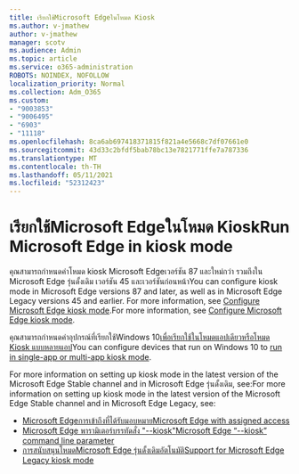 ```yaml
---
title: เรียกใช้Microsoft Edgeในโหมด Kiosk
ms.author: v-jmathew
author: v-jmathew
manager: scotv
ms.audience: Admin
ms.topic: article
ms.service: o365-administration
ROBOTS: NOINDEX, NOFOLLOW
localization_priority: Normal
ms.collection: Adm_O365
ms.custom:
- "9003853"
- "9006495"
- "6903"
- "11118"
ms.openlocfilehash: 8ca6ab697418371815f821a4e5668c7df07661e0
ms.sourcegitcommit: 43d33c2bfdf5bab78bc13e7821771ffe7a787336
ms.translationtype: MT
ms.contentlocale: th-TH
ms.lasthandoff: 05/11/2021
ms.locfileid: "52312423"
---
```

# <a name="run-microsoft-edge-in-kiosk-mode"></a><span data-ttu-id="13416-102">เรียกใช้Microsoft Edgeในโหมด Kiosk</span><span class="sxs-lookup"><span data-stu-id="13416-102">Run Microsoft Edge in kiosk mode</span></span>

<span data-ttu-id="13416-103">คุณสามารถกําหนดค่าโหมด kiosk Microsoft Edgeเวอร์ชัน 87 และใหม่กว่า รวมถึงใน Microsoft Edge รุ่นดั้งเดิม เวอร์ชัน 45 และเวอร์ชันก่อนหน้า</span><span class="sxs-lookup"><span data-stu-id="13416-103">You can configure kiosk mode in Microsoft Edge versions 87 and later, as well as in Microsoft Edge Legacy versions 45 and earlier.</span></span> <span data-ttu-id="13416-104">For more information, see [Configure Microsoft Edge kiosk mode](https://docs.microsoft.com/deployedge/microsoft-edge-configure-kiosk-mode).</span><span class="sxs-lookup"><span data-stu-id="13416-104">For more information, see [Configure Microsoft Edge kiosk mode](https://docs.microsoft.com/deployedge/microsoft-edge-configure-kiosk-mode).</span></span>

<span data-ttu-id="13416-105">คุณสามารถกําหนดค่าอุปกรณ์ที่เรียกใช้Windows 10[เพื่อเรียกใช้ในโหมดแอปเดียวหรือโหมด Kiosk แบบหลายแอป](https://go.microsoft.com/fwlink/?linkid=2133659)</span><span class="sxs-lookup"><span data-stu-id="13416-105">You can configure devices that run on Windows 10 to [run in single-app or multi-app kiosk mode](https://go.microsoft.com/fwlink/?linkid=2133659).</span></span>

<span data-ttu-id="13416-106">For more information on setting up kiosk mode in the latest version of the Microsoft Edge Stable channel and in Microsoft Edge รุ่นดั้งเดิม, see:</span><span class="sxs-lookup"><span data-stu-id="13416-106">For more information on setting up kiosk mode in the latest version of the Microsoft Edge Stable channel and in Microsoft Edge Legacy, see:</span></span>

- [<span data-ttu-id="13416-107">Microsoft Edgeการเข้าถึงที่ได้รับมอบหมาย</span><span class="sxs-lookup"><span data-stu-id="13416-107">Microsoft Edge with assigned access</span></span>](https://docs.microsoft.com/deployedge/microsoft-edge-configure-kiosk-mode#microsoft-edge-with-assigned-access)
- [<span data-ttu-id="13416-108">Microsoft Edge พารามิเตอร์บรรทัดสั่ง "--kiosk"</span><span class="sxs-lookup"><span data-stu-id="13416-108">Microsoft Edge “--kiosk” command line parameter</span></span>](https://answers.microsoft.com/microsoftedge/forum/msedge_open-msedge_win10/access-microsoft-edge-using-command-line/03a4add6-9ca4-4fbb-a183-aaa763a0ab76)
- [<span data-ttu-id="13416-109">การสนับสนุนโหมดMicrosoft Edge รุ่นดั้งเดิมอัตโนมัติ</span><span class="sxs-lookup"><span data-stu-id="13416-109">Support for Microsoft Edge Legacy kiosk mode</span></span>](https://blogs.windows.com/msedgedev/2021/02/05/what-you-need-to-know-about-kiosk-mode-when-support-for-microsoft-edge-legacy-ends/)
